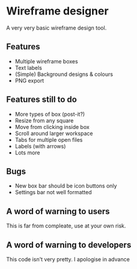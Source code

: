 Wireframe designer
===================

A very very basic wireframe design tool.


Features
--------
+ Multiple wireframe boxes
+ Text labels
+ (Simple) Background designs & colours
+ PNG export


Features still to do
-----------
+ More types of box (post-it?)
+ Resize from any square
+ Move from clicking inside box
+ Scroll around larger workspace
+ Tabs for multiple open files
+ Labels (with arrows)
+ Lots more


Bugs
--------
+ New box bar should be icon buttons only
+ Settings bar not well formatted


A word of warning to users
----------------------------
This is far from compleate, use at your own risk.


A word of warning to developers
------------------
This code isn't very pretty. I apologise in advance


